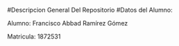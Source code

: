 #Descripcion General Del Repositorio 
#Datos del Alumno:

Alumno: Francisco Abbad Ramírez Gómez

Matricula: 1872531
